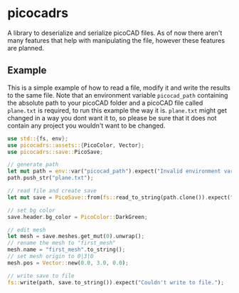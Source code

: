 # picocadrs

A library to deserialize and serialize picoCAD files.
As of now there aren't many features that help with manipulating the file, however these features are planned.

## Example

This is a simple example of how to read a file, modify it and write the results to the same file.
Note that an environment variable `picocad_path` containing the absolute path to your picoCAD folder and a picoCAD file called `plane.txt` is required, to run this example the way it is. 
`plane.txt` might get changed in a way you dont want it to, so please be sure that it does not contain any project you wouldn't want to be changed.

```rust
use std::{fs, env};
use picocadrs::assets::{PicoColor, Vector};
use picocadrs::save::PicoSave;

// generate path
let mut path = env::var("picocad_path").expect("Invalid environment variable.");
path.push_str("plane.txt");

// read file and create save
let mut save = PicoSave::from(fs::read_to_string(path.clone()).expect("Couldn't read file."));

// set bg color
save.header.bg_color = PicoColor::DarkGreen;

// edit mesh
let mesh = save.meshes.get_mut(0).unwrap();
// rename the mesh to "first_mesh"
mesh.name = "first_mesh".to_string();
// set mesh origin to 0|3|0
mesh.pos = Vector::new(0.0, 3.0, 0.0);

// write save to file
fs::write(path, save.to_string()).expect("Couldn't write to file.");
```
